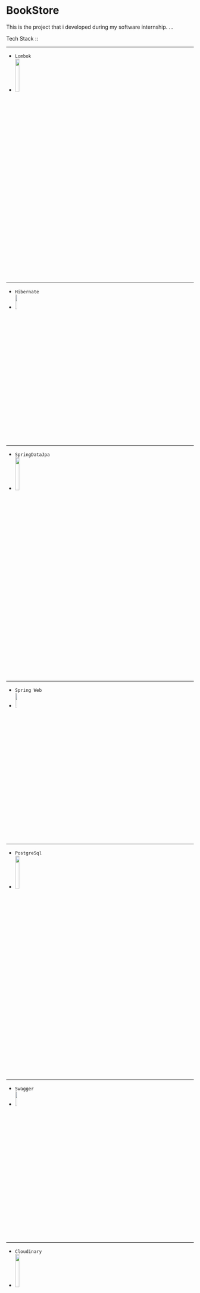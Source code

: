 # BookStore
This is the project that i developed during my software internship.
 ...


Tech Stack ::

---
- `Lombok`
- <img src="https://user-images.githubusercontent.com/74687192/120121939-ba5c1800-c1ae-11eb-8327-67e22b7c7664.png" width="15%" height="15%" />
---


- `Hibernate`
- <img src="https://user-images.githubusercontent.com/74687192/120121937-b9c38180-c1ae-11eb-8b7f-2e4ad3197598.jpg" width="10%" height="10%" />
---

- `SpringDataJpa`
- <img src="https://user-images.githubusercontent.com/74687192/120121942-bb8d4500-c1ae-11eb-8234-838d69081b18.png" width="15%" height="15%" />

---
- `Spring Web`
- <img src="https://user-images.githubusercontent.com/74687192/120121943-bb8d4500-c1ae-11eb-8a9d-f7afabafd3d6.png" width="10%" height="10%" />
---
- `PostgreSql`
- <img src="https://user-images.githubusercontent.com/74687192/120121946-bd570880-c1ae-11eb-9278-e159bbba8808.jpeg" width="15%" height="15%" />
---
- `Swagger`
- <img src="https://user-images.githubusercontent.com/74687192/120121941-baf4ae80-c1ae-11eb-86b1-5647438c8b4a.png" width="10%" height="10%" />
---
- `Cloudinary`
- <img src="https://user-images.githubusercontent.com/74687192/120887527-1504d200-c5fc-11eb-958f-79266c3a93fa.png" width="15%" height="15%" />
---
- `Spring Cache`
- <img src="https://user-images.githubusercontent.com/74687192/122648935-035f1680-d134-11eb-8a5f-df10d8c589c0.png" width="15%" height="15%" />
---
---
- `Spring Security`
- <img src="https://user-images.githubusercontent.com/74687192/130250921-5a6bb016-f8f2-4df2-93c0-2c6fe911a963.png" width="15%" height="15%" />
---
`Spring Aop`
<img src="https://user-images.githubusercontent.com/74687192/132103277-8986354c-fe06-41c0-a243-ac1b806fcd1a.jpg" width="15%" height="15%" />
---
- `mapStruct`
- 
---
- `Postman`
- <img src="https://user-images.githubusercontent.com/74687192/132103197-2d8db91f-1d30-47cb-88d0-f791f3fb6e23.png" width="15%" height="15%" />
---


`Projeyi oluşturuken ele aldığım yazılar : `


 1 )[Spring Aop](https://medium.com/@emirhandgndmr51/spring-boot-aop-kullanımı-9c2977500c63)
